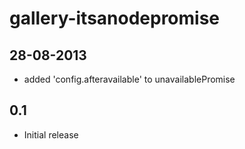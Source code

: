 gallery-itsanodepromise
========

28-08-2013
----------
* added 'config.afteravailable' to unavailablePromise

0.1
-----
* Initial release